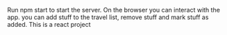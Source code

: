 Run npm start to start the server.
On the browser you can interact with the app.
you can add stuff to the travel list, remove stuff and mark stuff as added. 
This is a react project